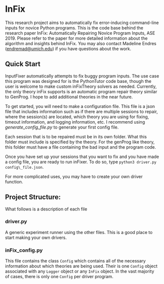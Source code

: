 # InFix

This research project aims to automatically fix error-inducing command-line inputs for novice Python programs. This is the code base behind the research paper InFix: Automatically Repairing Novice Program Inputs, ASE 2019. Please refer to the paper for more detailed information about the algorithm and insights behind InFix. You may also contact Madeline Endres (endremad@umich.edu) if you have questions about the work.

## Quick Start

InputFixer automatically attempts to fix buggy program inputs. The use case this program was designed for is the PythonTutor code base, though the user is welcome to make custom inFixTheory solvers as needed. Currently, the only theory inFix supports is an automatic program repair theory similar to GenProg. I hope to add additional theories in the near future. 

To get started, you will need to make a configuration file. This file is a json file that includes information such as if there are multiple sessions to repair, where the session(s) are located, which theory you are using for fixing, timeout information, and logging information, etc. I recommend using *generate\_config\_file.py* to generate your first config file.

Each session that is to be repaired must be in its own folder. What this folder must include is specified by the theory. For the genProg like theory, this folder must have a file containing the bad input and the program code. 

Once you have set up your sessions that you want to fix and you have made a config file, you are ready to run inFixer. To do so, type `python3 driver.py config\_file.json`.

For more complicated uses, you may have to create your own driver function.

## Project Structure:

What follows is a description of each file

### driver.py

A generic experiment runner using the other files. This is a good place to start making your own drivers.

### inFix\_config.py

This file contains the class `Config` which contains all of the necessary information about which theories are being used. Their is one `Config` object associated with any `Logger` object or any `InFix` object. In the vast majority of cases, there is only one `Config` per driver program.
